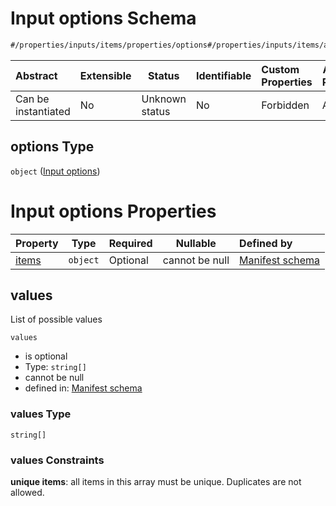 # Input options Schema

```txt
#/properties/inputs/items/properties/options#/properties/inputs/items/allOf/1/then/properties/options
```




| Abstract            | Extensible | Status         | Identifiable | Custom Properties | Additional Properties | Access Restrictions | Defined In                                                                  |
| :------------------ | ---------- | -------------- | ------------ | :---------------- | --------------------- | ------------------- | --------------------------------------------------------------------------- |
| Can be instantiated | No         | Unknown status | No           | Forbidden         | Allowed               | none                | [manifest.schema.json\*](manifest.schema.json "open original schema") |

## options Type

`object` ([Input options](manifest-properties-list-of-inputs-input-allof-1-then-properties-input-options.md))

# Input options Properties

| Property          | Type    | Required | Nullable       | Defined by                                                                                                                                                                                                                                                |
| :---------------- | ------- | -------- | -------------- | :-------------------------------------------------------------------------------------------------------------------------------------------------------------------------------------------------------------------------------------------------------- |
| [items](#values) | `object` | Optional | cannot be null | [Manifest schema](manifest-properties-list-of-inputs-input-allof-1-then-properties-input-options-properties-values.md "\#/properties/inputs/items/properties/options#/properties/inputs/items/allOf/1/then/properties/options/properties/items") |

## values

List of possible values


`values`

-   is optional
-   Type: `string[]`
-   cannot be null
-   defined in: [Manifest schema](manifest-properties-list-of-inputs-input-allof-0-then-properties-input-options-properties-values.md "\#/properties/inputs/items/properties/options#/properties/inputs/items/allOf/0/then/properties/options/properties/values")

### values Type

`string[]`

### values Constraints

**unique items**: all items in this array must be unique. Duplicates are not allowed.

